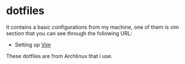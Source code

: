 # dotfiles

It contains a basic configurations from my machine, one of them is vim section that you can see through the following URL:

- Setting up [Vim](https://github.com/nubilfi/dotfiles/tree/master/vim)

These dotfiles are from Archlinux that i use.
